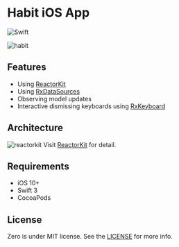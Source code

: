 # Habit iOS App
![Swift](https://img.shields.io/badge/Swift-3.1-orange.svg)

![habit](https://user-images.githubusercontent.com/16951799/27207106-ba03c1a8-5201-11e7-950c-0f71516358fa.png)

## Features
* Using [ReactorKit](https://github.com/ReactorKit/ReactorKit)
* Using [RxDataSources](https://github.com/RxSwiftCommunity/RxDataSources)
* Observing model updates
* Interactive dismissing keyboards using [RxKeyboard](https://github.com/RxSwiftCommunity/RxKeyboard)

## Architecture
![reactorkit](https://user-images.githubusercontent.com/16951799/26894339-b7182a9e-4b83-11e7-9ba3-0b5a47bbe859.png)
Visit [ReactorKit](https://github.com/ReactorKit/ReactorKit) for detail.

## Requirements
* iOS 10+
* Swift 3
* CocoaPods

## License
Zero is under MIT license. See the [LICENSE](./LICENSE.md) for more info.
